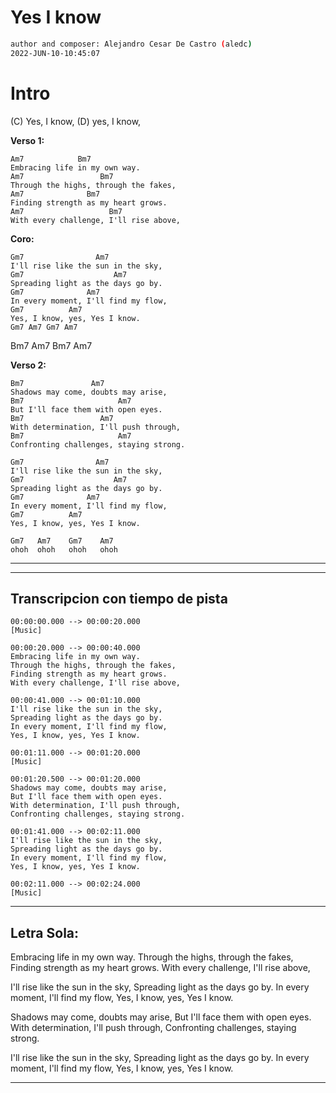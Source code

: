 
# Yes I know

```sh
author and composer: Alejandro Cesar De Castro (aledc)
2022-JUN-10-10:45:07
```



# Intro  
(C) Yes, I know, (D) yes, I know,

__Verso 1:__  
```
Am7            Bm7
Embracing life in my own way.
Am7                 Bm7
Through the highs, through the fakes,
Am7              Bm7
Finding strength as my heart grows.
Am7                   Bm7
With every challenge, I'll rise above,
```

__Coro:__  
```
Gm7                Am7
I'll rise like the sun in the sky,
Gm7                    Am7
Spreading light as the days go by.
Gm7              Am7
In every moment, I'll find my flow,
Gm7          Am7
Yes, I know, yes, Yes I know.
Gm7 Am7 Gm7 Am7
```
Bm7 Am7 Bm7 Am7

__Verso 2:__ 
```
Bm7               Am7
Shadows may come, doubts may arise,
Bm7                     Am7
But I'll face them with open eyes.
Bm7                 Am7
With determination, I'll push through,
Bm7                     Am7
Confronting challenges, staying strong. 
```

 
```
Gm7                Am7
I'll rise like the sun in the sky,
Gm7                    Am7
Spreading light as the days go by.
Gm7              Am7
In every moment, I'll find my flow,
Gm7          Am7
Yes, I know, yes, Yes I know.

Gm7   Am7    Gm7    Am7
ohoh  ohoh   ohoh   ohoh
```

___________________________________________________________
___________________________________________________________

## Transcripcion con tiempo de pista
```
00:00:00.000 --> 00:00:20.000
[Music]

00:00:20.000 --> 00:00:40.000
Embracing life in my own way.
Through the highs, through the fakes,
Finding strength as my heart grows.
With every challenge, I'll rise above,

00:00:41.000 --> 00:01:10.000
I'll rise like the sun in the sky,
Spreading light as the days go by.
In every moment, I'll find my flow,
Yes, I know, yes, Yes I know.

00:01:11.000 --> 00:01:20.000
[Music]

00:01:20.500 --> 00:01:20.000
Shadows may come, doubts may arise,
But I'll face them with open eyes.
With determination, I'll push through,
Confronting challenges, staying strong.

00:01:41.000 --> 00:02:11.000
I'll rise like the sun in the sky,
Spreading light as the days go by.
In every moment, I'll find my flow,
Yes, I know, yes, Yes I know.

00:02:11.000 --> 00:02:24.000
[Music]
```
_______________________________________
## Letra Sola:   

Embracing life in my own way.
Through the highs, through the fakes,
Finding strength as my heart grows.
With every challenge, I'll rise above,


I'll rise like the sun in the sky,
Spreading light as the days go by.
In every moment, I'll find my flow,
Yes, I know, yes, Yes I know.

Shadows may come, doubts may arise,
But I'll face them with open eyes.
With determination, I'll push through,
Confronting challenges, staying strong.

I'll rise like the sun in the sky,
Spreading light as the days go by.
In every moment, I'll find my flow,
Yes, I know, yes, Yes I know.
_______________________________________
